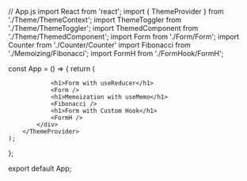// App.js
import React from 'react';
import { ThemeProvider } from './Theme/ThemeContext';
import ThemeToggler from './Theme/ThemeToggler';
import ThemedComponent from './Theme/ThemedComponent';
import Form from './Form/Form';
import Counter from './Counter/Counter'
import Fibonacci from './Memoizing/Fibonacci';
import FormH from './FormHook/FormH';

const App = () => {
    return (
        <ThemeProvider>
            <div>
                <ThemeToggler />
                <ThemedComponent />
                <Counter />

                <h1>Form with useReducer</h1>
                <Form />
                <h1>Memoization with useMemo</h1>
                <Fibonacci />
                <h1>Form with Custom Hook</h1>
                <FormH />
            </div>
        </ThemeProvider>
    );
};

export default App;
